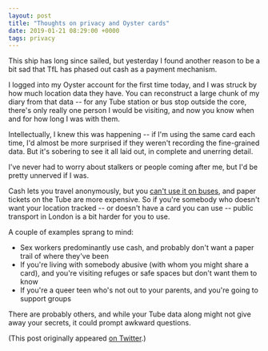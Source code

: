 ```yaml
---
layout: post
title: "Thoughts on privacy and Oyster cards"
date: 2019-01-21 08:29:00 +0000
tags: privacy
---
```


This ship has long since sailed, but yesterday I found another reason to be a bit sad that TfL has phased out cash as a payment mechanism.

I logged into my Oyster account for the first time today, and I was struck by how much location data they have.
You can reconstruct a large chunk of my diary from that data -- for any Tube station or bus stop outside the core, there's only really one person I would be visiting, and now you know when and for how long I was with them.

Intellectually, I knew this was happening -- if I'm using the same card each time, I'd almost be more surprised if they weren't recording the fine-grained data.
But it's sobering to see it all laid out, in complete and unerring detail.

I've never had to worry about stalkers or people coming after me, but I'd be pretty unnerved if I was.

Cash lets you travel anonymously, but you [can't use it on buses](https://tfl.gov.uk/modes/buses/cash-free-buses), and paper tickets on the Tube are more expensive.
So if you're somebody who doesn't want your location tracked -- or doesn't have a card you can use -- public transport in London is a bit harder for you to use.

A couple of examples sprang to mind:

*   Sex workers predominantly use cash, and probably don't want a paper trail of where they've been
*   If you're living with somebody abusive (with whom you might share a card), and you're visiting refuges or safe spaces but don't want them to know
*   If you're a queer teen who's not out to your parents, and you're going to support groups

There are probably others, and while your Tube data along might not give away your secrets, it could prompt awkward questions.

(This post originally appeared [on Twitter](https://twitter.com/alexwlchan/status/1087080307604492289).)
